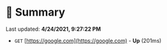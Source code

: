 # 📖 Summary
Last updated: **4/24/2021, 9:27:22 PM**

- `GET` [https://google.com](https://google.com) - **Up** (201ms)
